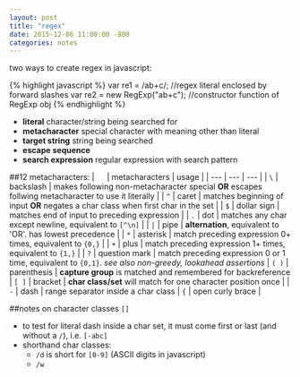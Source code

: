 ```yaml
---
layout: post
title: "regex"
date: 2015-12-06 11:00:00 -800
categories: notes
---
```


two ways to create regex in javascript:

{% highlight javascript %}
var re1 = /ab+c/; //regex literal enclosed by forward slashes
var re2 = new RegExp("ab+c"); //constructor function of RegExp obj
{% endhighlight %}


- **literal** character/string being searched for
- **metacharacter** special character with meaning other than literal
- **target string** string being searched
- **escape sequence**
- **search expression** regular expression with search pattern

##12 metacharacters:
| `  ` | metacharacters | usage |
| --- | --- | --- |
| `\` | backslash | makes following non-metacharacter special **OR** escapes follwing metacharacter to use it literally |
| `^` | caret | matches beginning of input **OR** negates a char class when first char in the set |
| `$` | dollar sign | matches end of input to preceding expression |
| `.` | dot | matches any char except newline, equivalent to `[^\n]` |
| `|` | pipe | **alternation**, equivalent to 'OR'. has lowest precedence |
| `*` | asterisk | match preceding expression 0+ times, equivalent to `{0,}` |
| `+` | plus | match preceding expression 1+ times, equivalent to `{1,}` |
| `?` | question mark | match preceding expression 0 or 1 time, equivalent to `{0,1}`. *see also non-greedy, lookahead assertions*
| `( )` | parenthesis | **capture  group** is matched and remembered for backreference
| `[ ]` | bracket | **char class/set** will match for one character position once |
| `-` | dash | range separator inside a char class
| `{` | open curly brace |

##notes on character classes `[]`
* to test for literal dash inside a char set, it must come first or last (and without a `/`), i.e. `[-abc]`
* shorthand char classes:
	* `/d` is short for `[0-9]` (ASCII digits in javascript)
	* `/w` 